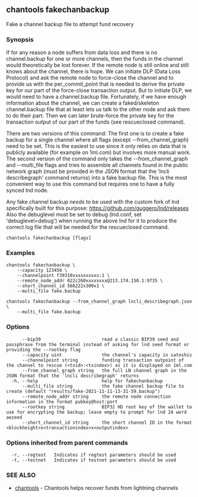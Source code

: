 ## chantools fakechanbackup

Fake a channel backup file to attempt fund recovery

### Synopsis

If for any reason a node suffers from data loss and there is no
channel.backup for one or more channels, then the funds in the channel would
theoretically be lost forever.
If the remote node is still online and still knows about the channel, there is
hope. We can initiate DLP (Data Loss Protocol) and ask the remote node to
force-close the channel and to provide us with the per_commit_point that is
needed to derive the private key for our part of the force-close transaction
output. But to initiate DLP, we would need to have a channel.backup file.
Fortunately, if we have enough information about the channel, we can create a
faked/skeleton channel.backup file that at least lets us talk to the other node
and ask them to do their part. Then we can later brute-force the private key for
the transaction output of our part of the funds (see rescueclosed command).

There are two versions of this command: The first one is to create a fake
backup for a single channel where all flags (except --from_channel_graph) need
to be set. This is the easiest to use since it only relies on data that is
publicly available (for example on 1ml.com) but involves more manual work.
The second version of the command only takes the --from_channel_graph and
--multi_file flags and tries to assemble all channels found in the public
network graph (must be provided in the JSON format that the 
'lncli describegraph' command returns) into a fake backup file. This is the
most convenient way to use this command but requires one to have a fully synced
lnd node.

Any fake channel backup _needs_ to be used with the custom fork of lnd
specifically built for this purpose: https://github.com/guggero/lnd/releases
Also the debuglevel must be set to debug (lnd.conf, set 'debuglevel=debug') when
running the above lnd for it to produce the correct log file that will be needed
for the rescueclosed command.


```
chantools fakechanbackup [flags]
```

### Examples

```
chantools fakechanbackup \
	--capacity 123456 \
	--channelpoint f39310xxxxxxxxxx:1 \
	--remote_node_addr 022c260xxxxxxxx@213.174.150.1:9735 \
	--short_channel_id 566222x300x1 \
	--multi_file fake.backup

chantools fakechanbackup --from_channel_graph lncli_describegraph.json \
	--multi_file fake.backup
```

### Options

```
      --bip39                       read a classic BIP39 seed and passphrase from the terminal instead of asking for lnd seed format or providing the --rootkey flag
      --capacity uint               the channel's capacity in satoshis
      --channelpoint string         funding transaction outpoint of the channel to rescue (<txid>:<txindex>) as it is displayed on 1ml.com
      --from_channel_graph string   the full LN channel graph in the JSON format that the 'lncli describegraph' returns
  -h, --help                        help for fakechanbackup
      --multi_file string           the fake channel backup file to create (default "results/fake-2021-11-11-13-31-59.backup")
      --remote_node_addr string     the remote node connection information in the format pubkey@host:port
      --rootkey string              BIP32 HD root key of the wallet to use for encrypting the backup; leave empty to prompt for lnd 24 word aezeed
      --short_channel_id string     the short channel ID in the format <blockheight>x<transactionindex>x<outputindex>
```

### Options inherited from parent commands

```
  -r, --regtest   Indicates if regtest parameters should be used
  -t, --testnet   Indicates if testnet parameters should be used
```

### SEE ALSO

* [chantools](chantools.md)	 - Chantools helps recover funds from lightning channels

